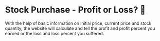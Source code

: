 # Stock Purchase - Profit or Loss? 💸
With the help of basic information on initial price, current price and stock quantity, the website will calculate and tell the profit and profit percent you earned or the loss and loss percent you suffered. 
